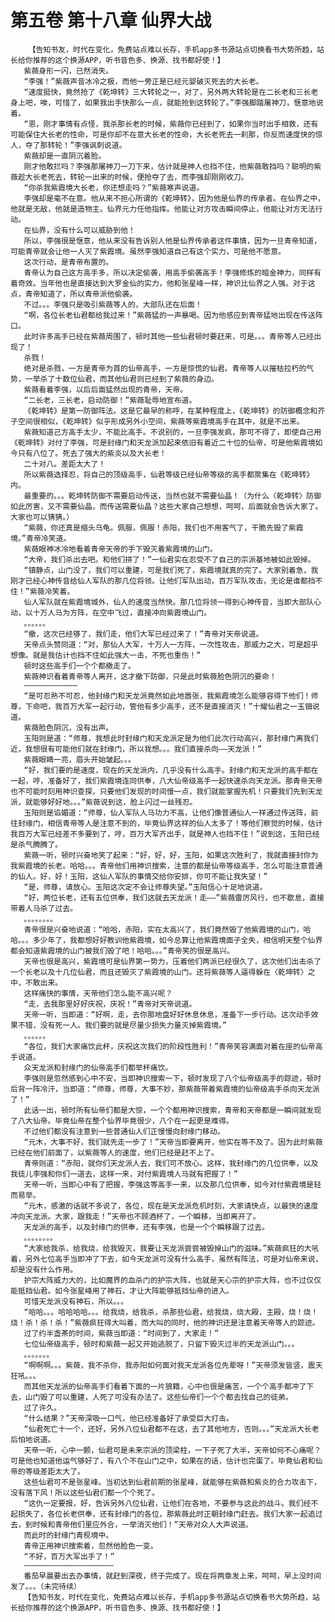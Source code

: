 # 第五卷 第十八章 仙界大战
        【告知书友，时代在变化，免费站点难以长存，手机app多书源站点切换看书大势所趋，站长给你推荐的这个换源APP，听书音色多、换源、找书都好使！】
       紫薇身形一闪，已然消失。
       “李强！”紫薇声音冰冷之极，而他一旁正是已经元婴破灭死去的大长老。
       “速度挺快，竟然抢了《乾坤转》三大转轮之一，对了，另外两大转轮是在二长老和三长老身上吧，唉，可惜了，如果我出手快那么一点，就能抢到这转轮了。”李强脚踏屠神刀，惬意地说着。
       “恩，刚才事情有点怪，我杀那长老的时候，紫薇你已经到了，如果你当时出手相救，还有可能保住大长老的性命，可是你却不在意大长老的性命，大长老死去一刹那，你反而速度快的惊人，夺了那转轮！”李强讽刺说道。
       紫薇却是一直阴沉着脸。
       刚才他敢拦吗？李强那屠神刀一刀下来，估计就是神人也挡不住，他紫薇敢挡吗？聪明的紫薇趁大长老死去，转轮一出来的时候，便抢夺了去，而李强却刚刚收刀。
       “你杀我紫霞境大长老，你还想走吗？”紫薇寒声说道。
       李强却是毫不在意。他从来不担心所谓的《乾坤转》，因为他是仙界的传承者。在仙界之中，他就是无敌，他就是造物主。仙界元力任他指挥。他能让对方攻击瞬间停止，他能让对方无法行动。
       在仙界，没有什么可以威胁到他！
       所以，李强很是惬意，他从来没有告诉别人他是仙界传承者这件事情，因为一旦青帝知道，可能青帝就会让他一人灭了紫霞境。虽然李强知道自己有这个实力，可是他不愿意。
       这次行动，是青帝布置的。
       青帝认为自己这方高手多，所以决定偷袭，用高手偷袭高手！李强修炼的暗金神力，同样有着奇效。当年他也是直接达到大罗金仙的实力，他和张星峰一样，神识比仙界之人强。对于这点，青帝知道了，所以青帝派他偷袭。
       不过。。。李强只是吸引紫薇等人的，大部队还在后面！
       “啊，各位长老仙君都给我过来！”紫薇猛的一声暴喝。因为他感应到青帝猛地出现在传送阵口。
       此时许多高手已经在紫薇周围了，顿时其他一些仙君顿时要赶来，可是。。。青帝等人已经出现了！
       杀戮！
       绝对是杀戮，一方是青帝为首的仙帝高手，一方是惊慌的仙君。青帝等人以摧枯拉朽的气势，一举杀了十数位仙君，而其他仙君则已经到了紫薇的身边。
       紫薇看着李强，以后后面猛然出现的青帝，天帝。
       “二长老，三长老，启动防御！”紫薇耻辱地宣布道。
       《乾坤转》是第一防御阵法。这是它最早的称呼，在某种程度上，《乾坤转》的防御概念和芥子空间很相似，《乾坤转》似乎形成另外小空间，紫薇等紫霞境高手在其中，就是不出来。
       紫薇知道己方高手太少，不能比高手。不说别的，一旦李强发疯，那可不得了，即使自己用《乾坤转》对付了李强，可是封缘门和天龙派加起来依旧有着近二十位的仙帝，可是他紫霞境如今只有八位了。死去了强大的紫炎以及大长老！
       二十对八。差距太大了！
       所以紫薇选择忍，将自己的顶级高手，仙君等级已经仙帝等级的高手都聚集在《乾坤转》内。
       最重要的。。。乾坤转防御不需要启动传送，当然也就不需要仙晶！（为什么〈乾坤转〉防御如此厉害，又不需要仙晶，而传送需要仙晶？这些大家自己想想，呵呵，后面就会告诉大家了。大家也可以猜猜。）
       “紫薇，你还真是缩头乌龟。佩服，佩服！赤阳，我们也不用客气了，干脆先毁了紫霞境。”青帝冷笑道。
       紫薇眼神冰冷地看着青帝天帝的手下毁灭着紫霞境的山门。
       “大帝，我们杀出去吧。和他们拼了！”一仙君实在忍受不了自己的宗派基地被如此毁掉。
       “镇静点，山门没了，我们可以重建，可是我们死了，紫霞境就真的完了。大家别着急，我刚才已经心神传音给仙人军队的那几位将领。让他们军队出动，百万军队攻击，无论是谁都挡不住！”紫薇冷笑着。
       仙人军队就在紫霞境城外，仙人的速度当然快。那几位将领一得到心神传音，当即大部队心动，以十万人马为方阵，在空中飞过，直接冲向紫霞境山门。
       。。。。。。
       “撤，这次已经够了，我们走，他们大军已经过来了！”青帝对天帝说道。
       天帝点头赞同道：“对，那仙人大军，十万人一方阵，一次性攻击，那威力之大，可是超乎想像。就是我估计也挡不住如此强大一击，不死也重伤！”
       顿时这些高手们一个个都撤走了。
       紫薇神识看着青帝等人离开，这才撤下防御，只是此时紫薇脸色阴沉的要命！
       ————————————
       “是可忍熟不可忍，他封缘门和天龙派竟然如此地嚣张，我紫霞境怎么能够容得下他们！师尊，下命吧，我百万大军一起行动，管他有多少高手，还不是直接消灭！”十耀仙君之一玉钿说道。
       紫薇脸色阴沉，没有出声。
       玉阳则是道：“师尊，我想此时封缘门和天龙派定是为他们此次行动高兴，那封缘门离我们近，我想很有可能他们就在封缘门，所以我想。。。我们直接杀向——天龙派！”
       紫薇眼睛一亮，眉头开始皱起。。。
       “好，我们要的是速度，现在的天龙派内，几乎没有什么高手。封缘门和天龙派的高手都在一起，哼，准备好了，我们紫霞境连同供奉，八大仙帝级高手一起快速杀向天龙派。那青帝天帝也不可能时刻用神识查探，只要他们发现的时间慢一点，我们就能掌握先机！只要我们先到天龙派，就能够好好地。。。”紫薇说到这，脸上闪过一丝残忍。
       玉阳则是谄媚道：“师尊，仙人军队人马功力不高，让他们像普通仙人一样通过传送阵，前往封缘门，相信青帝等人是注意不到的，毕竟仙界这样的仙人太多了！等他们察觉的时候，估计我百万大军已经差不多要到了，哼，百万大军齐出手，就是神人也挡不住！”说到这，玉阳已经是杀气腾腾了。
       紫薇一听，顿时兴奋地笑了起来：“好，好，好，玉阳，如果这次胜利了，我就直接封你为我紫霞境的长老。哈哈。。。青帝他们用神识搜索，注意的都是仙帝等级高手，怎么可能注意普通的仙人。好，好！玉阳，这仙人军队的事情交给你安排，你可不能让我失望！”
       “是，师尊，请放心。玉阳这次定不会让师尊失望。”玉阳信心十足地说道。
       “好，两位长老，还有五位供奉，我们这就去天龙派！走——”紫薇雷厉风行，也不歇息，直接带着人马杀了过去。
       。。。。。。。。
       青帝很是兴奋地说道：“哈哈，赤阳，实在太高兴了，我们竟然毁了他紫霞境的山门，哈哈。。。多少年了，我都想好好教训他紫霞境，如今总算让他紫霞境面子全失，相信明天整个仙界都会知道紫霞境的山门被我们毁了吧！哈哈。。。”青帝笑的很是高兴。
       天帝也很是高兴，紫霞境可是仙界第一势力，压着他们两派已经很久了，这次他们出击杀了一个长老以及十几位仙君，而且还毁灭了紫霞境的山门。还将紫薇等人逼得躲在〈乾坤转〉之中，不敢出来。
       这样痛快的事情，天帝他们怎么能不高兴呢？
       “走，去我那里好好庆祝，庆祝！”青帝对天帝说道。
       天帝一听，当即道：“好啊，走，去你那地盘好好休息休息，准备下一步行动。这次动手效果不错，没有死一人。我们要的就是尽量少损失力量灭掉紫霞境。”
       。。。。。。
       “各位，我们大家痛饮此杯，庆祝这次我们的阶段性胜利！”青帝笑容满面对着在座的仙帝高手说道。
       众天龙派和封缘门的仙帝高手们都举杯痛饮。
       李强则是忽然感到心中不安，当即神识搜索一下，顿时发现了八个仙帝级高手的踪迹，顿时后背一阵冷汗，当即道：“师尊，师尊，大事不妙，那紫薇带着紫霞境的仙帝级高手杀向天龙派了！”
       此话一出，顿时所有仙帝们都是大惊，一个个都用神识搜索，青帝和天帝都是一瞬间就发现了八大仙帝。毕竟仙帝在整个仙界毕竟很少，八个在一起更是难得。
       不过他们都没有注意到一些普通仙人们正慢慢向封缘门移动。
       “元木，大事不好，我们就先走一步了！”天帝当即要离开，他实在等不及了。因为此时紫薇已经在他们前面了，以紫薇等人的速度，他们已经是赶不上了。
       青帝则道：“赤阳，就你们天龙派人去，我们可不放心。这样，我封缘门的几位供奉，以及我徒儿李强和你们一道去，这样一来，对付紫霞境人马就有把握了！”
       天帝一听，当即心中有了把握，李强这等高手一来，以及那几位供奉，如今对付紫霞境是轻而易举。
       “元木，感激的话就不多说了，各位，现在是天龙派危机时刻，大家请快点，以最快的速度冲向天龙派。大家，跟我走！”天帝也不顾酒杯了，一个瞬移，当即离开了。
       天龙派的高手，以及封缘门的供奉，还有李强，也是一个个瞬移跟了过去。
       。。。。。。。。
       “大家给我杀，给我烧，给我毁灭，我要让天龙派尝尝被毁掉山门的滋味。”紫薇疯狂的大吼着，另外七位高手当即冲了下去，如今天龙派可没有什么高手，虽然有阵法，可是对仙帝来说，却是没有什么作用。
       护宗大阵威力大的，比如魔界的血杀门的护宗大阵，也就是天心宗的护宗大阵，也不过仅仅能抵挡仙君。如今张星峰用了神石，才让大阵能够抵挡仙帝的进入。
       可惜天龙派没有神石，所以。。。
       “哈哈。。。哈哈哈哈。。。给我烧，给我杀，杀那些仙君，给我烧，烧大殿，主殿，烧！烧！烧！杀！杀！杀！”紫薇疯狂得大叫着，而大叫的同时，他的神识还是注意着天帝等人的踪迹。
       过了约半盏茶的时间，紫薇当即道：“时间到了，大家走！”
       七位仙帝级高手，顿时和紫薇一起又开始逃脱了，只留下毁灭过半的天龙派山门。。。
       。。。。。。。
       “啊啊啊。。。紫薇，我不杀你，我赤阳如何面对我天龙派各位先辈呀！”天帝须发皆竖，震天狂吼。。。
       而其他天龙派的仙帝高手们看着下面的一片狼籍，心中也很是痛苦，一个个高手都冲了下去，山门毁了可以重建，人死了可没有办法了。这些仙帝们一个个都去找自己的徒弟。
       过了许久。
       “什么结果？”天帝深吸一口气，他已经准备好了承受巨大打击。
       “仙君死亡十一个，还好，另外八位仙君都不在这，去了其他地方，否则。。。”天龙派大长老后怕地说道。
       天帝一听，心中一颤，仙君可是未来宗派的顶梁柱，一下子死了大半，天帝如何不心痛呢？可是他也知道他运气够好了，有八个不在山门之中，如果在的话，估计也完蛋了。毕竟仙君和仙帝的等级差距太大了。
       这些仙君可不是张星峰。当初达到仙君前期的张星峰，就能够在紫薇和紫炎的合力攻击下，没有落下风！所以这些仙君们都一个个死了。
       “这仇一定要报，好，告诉另外八位仙君，让他们在各地，不要参与这此的战斗。我们经不起损失了，各位长老供奉，还有封缘门的各位，那紫薇此时正朝封缘门赶去。我们大家一起追过去，到时候和青帝他们里应外合，一举消灭他们！”天帝对众人大声说道。
       而此时的封缘门青枧境中。
       青帝正用神识搜索着，忽然他脸色一变。
       “不好，百万大军出手了！”
       ————————————————————
       番茄早晨要出去办事情，就赶到深夜，终于完成了。现在将两章发上来，呵呵，早上没时间发了。。。（未完待续）
       【告知书友，时代在变化，免费站点难以长存，手机app多书源站点切换看书大势所趋，站长给你推荐的这个换源APP，听书音色多、换源、找书都好使！】